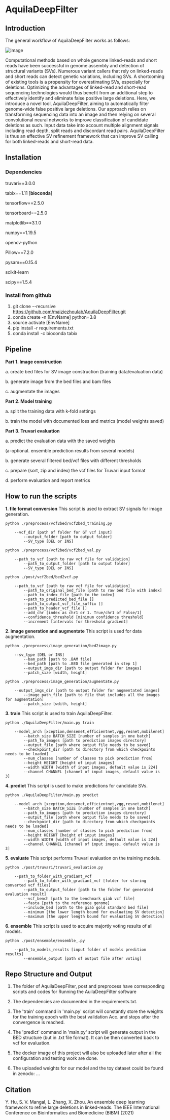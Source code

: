 # AquilaDeepFilter

## Introduction 
The general workflow of AquilaDeepFilter works as follows:

![image](https://github.com/maiziezhoulab/AquilaDeepFilter/blob/main/img.png)

<!-- 1. Run the upstream SV caller (such as Aquila, Delly) to generate the VCF file which includes structrual variants.

2. Preprocess VCF file to add header if needed (eg. make 1 -> chr1), and split it into INS and DEL for Truvari evaluation.

3. Get the Truvari evaluated VCF results as the training bed files and raw VCF results as the validation files.  

4. Converting to images and augmentation.

5. Training with CNNs.

6. Get the output BED file back to VCF files.

7. Ensemble strategy.

8. Evaluate with Truvari again to see the performance of our model. -->

Computational methods based on whole genome linked-reads and short reads have been successful in genome assembly and detection of structural variants (SVs). Numerous variant callers that rely on linked-reads and short reads can detect genetic variations, including SVs.  A shortcoming of existing tools is a propensity for overestimating SVs, especially for deletions. Optimizing the advantages of linked-read and short-read sequencing technologies would thus benefit from an additional step to effectively identify and eliminate false positive large deletions. Here, we introduce a novel tool, AquilaDeepFilter, aiming to automatically filter genome-wide false positive large deletions. Our approach relies on transforming sequencing data into an image and then relying on several convolutional neural networks to improve classification of candidate deletions as such. Input data take into account multiple alignment signals including read depth, split reads and discordant read pairs. AquilaDeepFilter is thus an effective SV refinement framework that can improve SV calling for both linked-reads and short-read data.

## Installation
### Dependencies
truvari==3.0.0

tabix==1.11 [**bioconda**]

tensorflow==2.5.0

tensorboard==2.5.0

matplotlib==3.1.0

numpy==1.19.5

opencv-python

Pillow==7.2.0

pysam==0.15.4

scikit-learn

scipy==1.5.4

### Install from github
1. git clone --recursive https://github.com/maiziezhoulab/AquilaDeepFilter.git
2. conda create -n [EnvName] python=3.8
3. source activate [EnvName]
4. pip install -r requirements.txt
5. conda install -c bioconda tabix

## Pipeline

**Part 1. Image construction**

a. create bed files for SV image construction (training data/evaluation data)

b. generate image from the bed files and bam files

c. augmentate the images

**Part 2. Model training**

a. split the training data with k-fold settings

b. train the model with documented loss and metrics (model weights saved)

**Part 3. Truvari evaluation**

a. predict the evaluation data with the saved weights

(a-optional. ensemble prediction results from several models)

b. generate several filtered bed/vcf files with different thresholds

c. prepare (sort, zip and index) the vcf files for Truvari input format

d. perform evaluation and report metrics

## How to run the scripts

**1. file format conversion**
      This script is used to extract SV signals for image generation.

	python ./preprocess/vcf2bed/vcf2bed_training.py 

		--vcf_dir [path of folder for GT vcf input]
            --output_folder [path to output folder]
            --SV_type [DEL or INS]

    python ./preprocess/vcf2bed/vcf2bed_val.py 

		--path_to_vcf [path to raw vcf file for validation]
            --path_to_output_folder [path to output folder]
            --SV_type [DEL or INS]

    python ./post/vcf2bed/bed2vcf.py 

		--path_to_vcf [path to raw vcf file for validation]
            --path_to_original_bed_file [path to raw bed file with index]
            --path_to_index_file [path to the index]
            --path_to_predicted_bed_file []
            --path_to_output_vcf_file_suffix []
            --path_to_header_vcf_file []
            --add_chr [index as chr1 or 1. True/chr1 of False/1]
            --confidence_threshold [minimum confidence threshold]
            --increment [intervals for threshold gradient]

**2. image generation and augmentate**
      This script is used for data augmentation.

	python ./preprocess/image_generation/bed2image.py 

		--sv_type [DEL or INS]
            --bam_path [path to .BAM file]
            --bed_path [path to .BED file generated in step 1]
            --output_imgs_dir [path to output folder for images]
            --patch_size [width, height]
    
    python ./preprocess/image_generation/augmentate.py 

		--output_imgs_dir [path to output folder for augmentated images]
            --image_path_file [path to file that includes all the images for augmentation]
            --patch_size [wdith, height]

**3. train**
      This script is used to train AquilaDeepFilter.  

	python ./AquilaDeepFilter/main.py train

		--model_arch [xception,densenet,efficientnet,vgg,resnet,mobilenet]
            --batch_size BATCH_SIZE [number of samples in one batch]
            --path_to_images [path to prediction images directory]
            --output_file [path where output file needs to be saved]
            --checkpoint_dir [path to directory from which checkpoints needs to be loaded]
            --num_classes [number of classes to pick prediction from]
            --height HEIGHT [height of input images]
            --width WIDTH [width of input images, default value is 224]
            --channel CHANNEL [channel of input images, default value is 3]

  
**4. predict**
      This script is used to make predictions for candidate SVs.  

	python ./AquilaDeepFilter/main.py predict

		--model_arch [xception,densenet,efficientnet,vgg,resnet,mobilenet]
            --batch_size BATCH_SIZE [number of samples in one batch]
            --path_to_images [path to prediction images directory]
            --output_file [path where output file needs to be saved]
            --checkpoint_dir [path to directory from which checkpoints needs to be loaded]
            --num_classes [number of classes to pick prediction from]
            --height HEIGHT [height of input images]
            --width WIDTH [width of input images, default value is 224]
            --channel CHANNEL [channel of input images, default value is 3]

**5. evaluate**
	This script performs Truvari evaluation on the training models.  

	python ./post/truvari/truvari_evaluation.py

	    --path_to_folder_with_gradiant_vcf
            --path_to_folder_with_gradiant_vcf [folder for storing converted vcf files]
            --path_to_output_folder [path to the folder for generated evaluation result]
            --vcf_bench [path to the benchmark giab vcf file]
            --fasta [path to the reference genome]
            --include_bed [path to the giab gold standard bed file]
            --minimum [the lower length bound for evaluating SV detection]
            --maximum [the upper length bound for evaluating SV detection]

**6. ensemble**
	This script is used to acquire majortiy voting results of all models.  

	python ./post/ensemble/ensemble_.py 

		--path_to_models_results [input folder of models predition results]
            --ensemble_output [path of output file after voting]

## Repo Structure and Output

1. The folder of AquilaDeepFilter, post and preprocess have corresponding scripts and codes for Running the AuilaDeepFilter software

2. The dependencies are documented in the requirements.txt.

3. The 'train' command in 'main.py' script will constantly store the weights for the training epoch with the best validation Acc. and stops after the convergence is reached.

4. The 'predict' command in 'main.py' script will generate output in the BED structure (but in .txt file format). It can be then converted back to vcf for evaluation.

5. The docker image of this project will also be uploaded later after all the configuration and testing work are done.

6. The uploaded weights for our model and the toy dataset could be found in zenodo: ...

Citation
--------
Y. Hu, S. V. Mangal, L. Zhang, X. Zhou. An ensemble deep learning framework to refine large deletions in linked-reads. The IEEE International Conference on Bioinformatics and Biomedicine (BIBM) (2021) 


